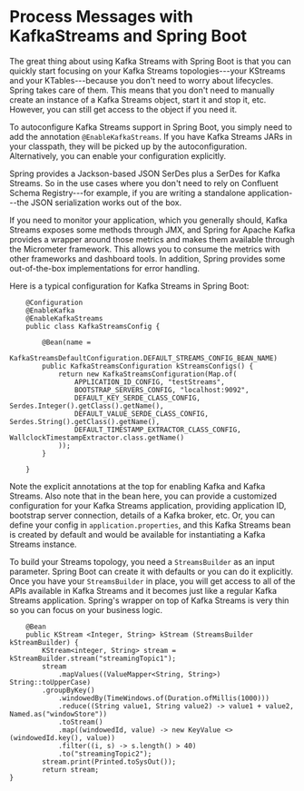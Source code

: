 Process Messages with KafkaStreams and Spring Boot
==================================================


The great thing about using Kafka Streams with Spring Boot is that you
can quickly start focusing on your Kafka Streams topologies---your
KStreams and your KTables---because you don't need to worry about
lifecycles. Spring takes care of them. This means that you don't need to
manually create an instance of a Kafka Streams object, start it and stop
it, etc. However, you can still get access to the object if you need it.

To autoconfigure Kafka Streams support in Spring Boot, you simply need
to add the annotation `@EnableKafkaStreams`. If you have
Kafka Streams JARs in your classpath, they will be picked up by the
autoconfiguration. Alternatively, you can enable your configuration
explicitly.

Spring provides a Jackson-based JSON SerDes plus a SerDes for Kafka
Streams. So in the use cases where you don't need to rely on Confluent
Schema Registry---for example, if you are writing a standalone
application---the JSON serialization works out of the box.

If you need to monitor your application, which you generally should,
Kafka Streams exposes some methods through JMX, and Spring for Apache
Kafka provides a wrapper around those metrics and makes them available
through the Micrometer framework. This allows you to consume the metrics
with other frameworks and dashboard tools. In addition, Spring provides
some out-of-the-box implementations for error handling.

Here is a typical configuration for Kafka Streams in Spring Boot:


``` {.language-java}
    @Configuration
    @EnableKafka
    @EnableKafkaStreams 
    public class KafkaStreamsConfig {

        @Bean(name = 
        KafkaStreamsDefaultConfiguration.DEFAULT_STREAMS_CONFIG_BEAN_NAME)
        public KafkaStreamsConfiguration kStreamsConfigs() {
            return new KafkaStreamsConfiguration(Map.of(
                APPLICATION_ID_CONFIG, "testStreams",
                BOOTSTRAP_SERVERS_CONFIG, "localhost:9092",
                DEFAULT_KEY_SERDE_CLASS_CONFIG, Serdes.Integer().getClass().getName(),
                DEFAULT_VALUE_SERDE_CLASS_CONFIG, Serdes.String().getClass().getName(),
                DEFAULT_TIMESTAMP_EXTRACTOR_CLASS_CONFIG, WallclockTimestampExtractor.class.getName()
            ));
        }

    }
```


Note the explicit annotations at the top for enabling Kafka and Kafka
Streams. Also note that in the bean here, you can provide a customized
configuration for your Kafka Streams application, providing application
ID, bootstrap server connection, details of a Kafka broker, etc. Or, you
can define your config in `application.properties`, and
this Kafka Streams bean is created by default and would be available for
instantiating a Kafka Streams instance.

To build your Streams topology, you need a
`StreamsBuilder` as an input parameter. Spring Boot can
create it with defaults or you can do it explicitly. Once you have your
`StreamsBuilder` in place, you will get access to all of
the APIs available in Kafka Streams and it becomes just like a regular
Kafka Streams application. Spring's wrapper on top of Kafka Streams is
very thin so you can focus on your business logic.


``` {.language-java}
    @Bean 
    public KStream <Integer, String> kStream (StreamsBuilder kStreamBuilder) {
        KStream<integer, String> stream = kStreamBuilder.stream("streamingTopic1");
        stream
            .mapValues((ValueMapper<String, String>) String::toUpperCase)
        .groupByKey()
            .windowedBy(TimeWindows.of(Duration.ofMillis(1000)))
            .reduce((String value1, String value2) -> value1 + value2, Named.as("windowStore"))
            .toStream()
            .map((windowedId, value) -> new KeyValue <>(windowedId.key(), value))
            .filter((i, s) -> s.length() > 40)
            .to("streamingTopic2");
        stream.print(Printed.toSysOut());
        return stream;
}

```
